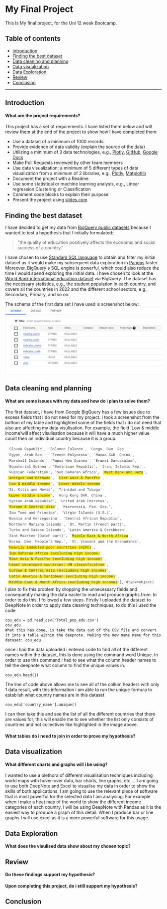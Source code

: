 # My Final Project
This Is My final project, for the Uni 12 week Bootcamp.

## Table of contents
- [Introduction](#Introduction)
- [Finding the best dataset](#Finding-the-best-dataset)
- [Data cleaning and planning](#Data-cleaning-and-planning)
- [Data visualization](#Data-visualization)
- [Data Exploration](#Data-Exploration)
- [Review](#Review)
- [Conclusion](#Conclusion)

---
## Introduction

#### What are the project requirements?

This project has a set of requirements. I have listed them below and will review them at the end of the project to show how I have completed them:

- Use a dataset of a minimum of 1000 records.
- Provide evidence of data validity (explain the source of the data)
- Utilizing a minimum of 3 data technologies, e.g., [Plotly](https://plotly.com/python/), [GitHub](https://docs.github.com/en), [Google Docs](https://support.google.com/docs/topic/9046002?hl=en-GB&ref_topic=1382883)
- Make Pull Requests reviewed by other team members
- Use data visualization: a minimum of 5 different types of data visualization from a minimum of 2 libraries, e.g., [Plotly](https://plotly.com/python/), [Matplotlib](https://matplotlib.org/stable/index.html)
- Document the project with a Readme
- Use some statistical or machine learning analysis, e.g., Linear regression Clustering or Classification
- Comment code blocks to explain their purpose
- Present the project using [slides.com](https://slides.com/)
## Finding the best dataset		

I have decided to get my data from [BigQuery public datasets](https://cloud.google.com/bigquery/public-data?_ga=2.180085732.-1903192553.1663671110) because I wanted to test a hypothesis that I initially formulated: 

> "the quality of education positively affects the economic and social success of a country." 

I have chosen to use [Standard SQL language](https://cloud.google.com/bigquery/docs/reference/standard-sql/introduction) to obtain and filter my initial dataset as it would make my subsequent data exploration in [Pandas](https://pandas.pydata.org/docs/) faster. Moreover, BigQuery's SQL engine is powerful, which could also reduce the time I would spend exploring the initial data.
I have chosen to look at the [World Bank international education dataset](https://datacatalog.worldbank.org/search/dataset/0038480) via BigQuery. The dataset has the necessary statistics, e.g., the student population in each country, and covers all the countries in 2022 and the different school sectors, e.g., Secondary, Primary, and so on.


The schema of the first data set I have used is screenshot below:
![education_schema](Education_scema.png)

	
## Data cleaning and planning	
#### What are some issues with my data and how do i plan to solve them?	

The first dataset, I have from Google BigQuery has a few issues due to excess fields that I do not need for my project. 
I took a screenshot from the bottom of my table and highlighted some of the fields that i do not need that also are affecting my data visulisation. For example, the field ‘Low & middle income’will affect visulisation because it will have a much higher value count then an individual country because it is a group.

![Screenshot](Data_cleaning_ss.png)
I plan to fix this problem by dropping the unnecessary fields and consequently making the data easter to read and produce graphs from. In order to do this, I followed a few steps. 
Firstly I uploaded the dataset to DeepNote in order to apply data cleaning techniques, to do this i used the code 
```
cou_edu = pd.read_csv('Total_pop_edu.csv')
cou_edu
What this has done, is take the data out of the CSV file and convert it into a table within the deepnote. Making the new name name for this dataset: cou_edu
```
once i had the data uploaded i entered code to find all of the different names within the dataset, this is done using the command word Unique. In order to use this command i had to see what the column header names to tell the deepnote what column to find the unique values in. 
```
cou_edu.head(1)
```
The line of code above allows me to see all of the collum headers with only 1 data result, with this information i am able to run the unique formula to establish what country names are in this dataset
```
cou_edu['country_name'].unique()
``` 
I can then take this and see the list of all the different countries that there are values for, this will enable me to see whether the list only consists of countries and not collectives like highlighted in the image above.

#### What tables do i need to join in order to prove my hypothesis?	
## Data visualization	

#### What different charts and graphs will i be using?	

I wanted to use a plethora of different visualisation techniques including world maps with hover-over data, bar charts, line graphs, etc….
I am going to use both DeepNote and Excel to visualise my data in order to show the skills of both applications, I am going to use the relevant piece of software that is most powerful for the selected data I am analysing. For example when I make a heat map of the world to show the different income categories of each country, I will be using DeepNote with Pandas as it is the easiest way to produce a graph of this detail. When I produce bar or line graphs I will use excel as it is a more powerful software for this usage. 

## Data Exploration
#### What does the visulised data show about my chosen topic?	
## Review	
#### Do these findings support my hypothesis?	
#### Upon completing this project, do i still support my hypothesis?	
## Conclusion
